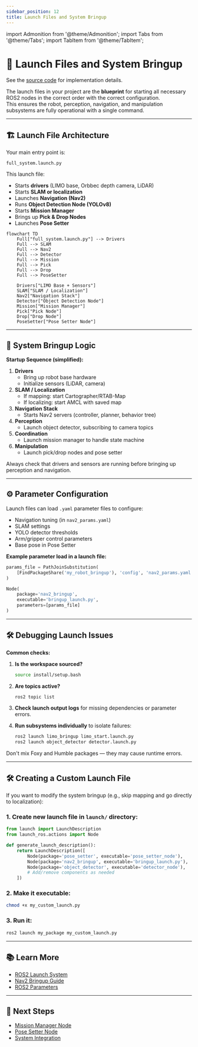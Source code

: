 ```yaml
---
sidebar_position: 12
title: Launch Files and System Bringup
---
```


import Admonition from '@theme/Admonition';
import Tabs from '@theme/Tabs';
import TabItem from '@theme/TabItem';

# 🚀 Launch Files and System Bringup

See the [source code](https://github.com/krish-rRay23/LIMO_COBOT_PROJECT/tree/main/src) for implementation details.

The launch files in your project are the **blueprint** for starting all necessary ROS2 nodes in the correct order with the correct configuration.  
This ensures the robot, perception, navigation, and manipulation subsystems are fully operational with a single command.

---

## 🏗 Launch File Architecture

Your main entry point is:
```
full_system.launch.py
```

This launch file:
- Starts **drivers** (LIMO base, Orbbec depth camera, LiDAR)
- Starts **SLAM or localization**
- Launches **Navigation (Nav2)**
- Runs **Object Detection Node (YOLOv8)**
- Starts **Mission Manager**
- Brings up **Pick & Drop Nodes**
- Launches **Pose Setter**

```mermaid
flowchart TD
    Full["full_system.launch.py"] --> Drivers
    Full --> SLAM
    Full --> Nav2
    Full --> Detector
    Full --> Mission
    Full --> Pick
    Full --> Drop
    Full --> PoseSetter

    Drivers["LIMO Base + Sensors"]
    SLAM["SLAM / Localization"]
    Nav2["Navigation Stack"]
    Detector["Object Detection Node"]
    Mission["Mission Manager"]
    Pick["Pick Node"]
    Drop["Drop Node"]
    PoseSetter["Pose Setter Node"]
```

---

## 🔄 System Bringup Logic

**Startup Sequence (simplified):**
1. **Drivers**  
   - Bring up robot base hardware
   - Initialize sensors (LiDAR, camera)
2. **SLAM / Localization**  
   - If mapping: start Cartographer/RTAB-Map  
   - If localizing: start AMCL with saved map
3. **Navigation Stack**  
   - Starts Nav2 servers (controller, planner, behavior tree)
4. **Perception**  
   - Launch object detector, subscribing to camera topics
5. **Coordination**  
   - Launch mission manager to handle state machine
6. **Manipulation**  
   - Launch pick/drop nodes and pose setter

<Admonition type="tip" title="Pro Tip">
Always check that drivers and sensors are running before bringing up perception and navigation.
</Admonition>

---

## ⚙️ Parameter Configuration

Launch files can load `.yaml` parameter files to configure:
- Navigation tuning (in `nav2_params.yaml`)
- SLAM settings
- YOLO detector thresholds
- Arm/gripper control parameters
- Base pose in Pose Setter

**Example parameter load in a launch file:**
```python
params_file = PathJoinSubstitution(
    [FindPackageShare('my_robot_bringup'), 'config', 'nav2_params.yaml']
)

Node(
    package='nav2_bringup',
    executable='bringup_launch.py',
    parameters=[params_file]
)
```

---

## 🛠 Debugging Launch Issues

**Common checks:**

1. **Is the workspace sourced?**
   ```bash
   source install/setup.bash
   ```

2. **Are topics active?**
   ```bash
   ros2 topic list
   ```

3. **Check launch output logs** for missing dependencies or parameter errors.

4. **Run subsystems individually** to isolate failures:
   ```bash
   ros2 launch limo_bringup limo_start.launch.py
   ros2 launch object_detector detector.launch.py
   ```

<Admonition type="warning" title="Watch Out">
Don't mix Foxy and Humble packages — they may cause runtime errors.
</Admonition>

---

## 🛠 Creating a Custom Launch File

If you want to modify the system bringup (e.g., skip mapping and go directly to localization):

### **1. Create new launch file in `launch/` directory:**
```python
from launch import LaunchDescription
from launch_ros.actions import Node

def generate_launch_description():
    return LaunchDescription([
        Node(package='pose_setter', executable='pose_setter_node'),
        Node(package='nav2_bringup', executable='bringup_launch.py'),
        Node(package='object_detector', executable='detector_node'),
        # Add/remove components as needed
    ])
```

### **2. Make it executable:**
```bash
chmod +x my_custom_launch.py
```

### **3. Run it:**
```bash
ros2 launch my_package my_custom_launch.py
```

---

## 📚 Learn More

- [ROS2 Launch System](https://docs.ros.org/en/foxy/Tutorials/Launch-system.html)
- [Nav2 Bringup Guide](https://navigation.ros.org/getting_started/index.html)
- [ROS2 Parameters](https://docs.ros.org/en/foxy/Tutorials/Parameters/Understanding-ROS2-Parameters.html)

---

## 🎯 Next Steps

- [Mission Manager Node](./mission-manager.md)
- [Pose Setter Node](./pose-setter.md)
- [System Integration](../04-core-concepts/system-integration.md)
